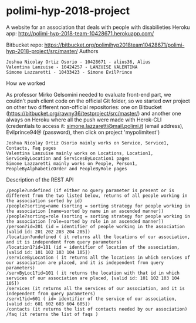 # polimi-hyp-2018-project
A website for an association that deals with people with disabilieties
Heroku app: http://polimi-hyp-2018-team-10428671.herokuapp.com/

Bitbucket repo: https://bitbucket.org/polimihyp2018team10428671/polimi-hyp-2018-project/src/master/
Authors

    Joshua Nicolay Ortiz Osorio - 10428671 - alius36, Alius
    Valentina Lanzuise - 10424257 - LANZUISE VALENTINA
    Simone Lazzaretti - 10433423 - Simone EvilPrince

How we worked

As professor Mirko Gelsomini needed to evaluate front-end part, we couldn't push client code on the official Git folder, so we started owr project on other two different non-official repositories: one on Bitbucket (https://bitbucket.org/rawny36/testproject/src/master/) and another one always on Heroku where all the push were made with Herok-CLI (credentials to access it: simone.lazzaretti@mail.polimi.it (email address), Evilprince94@ (password), then click on project 'mypolimitest')

    Joshua Nicolay Ortiz Osorio mainly works on Service, Service1, Contacts, Faq pages
    Valentina Lanzuise mainly works on Locations, Location1, ServiceByLocation and ServicesByLocation1 pages
    Simone Lazzaretti mainly works on People, Person1, PeopleByAlphabeticOrder and PeopleByRole pages

Description of the REST API

    /people?undefined (if either no query parameter is present or is different from the two listed below, returns of all people working in the association sorted by id)
    /people?sorting=name (sorting = sorting strategy for people working in the association [name=sorted by name in an ascended manner])
    /people?sorting=role (sorting = sorting strategy for people working in the association [role=sorted by role in an ascended manner])
    /person?id=201 (id = identifier of people working in the association [valid id: 201 202 203 204 205])
    /location?undefined ( it returns all the locations of our association, and it is independent from query parameters)
    /location1?id=101 (id = identifier of location of the association, [valid id: 101 102 103 104 105])
    /serviceByLocation ( it returns all the locations in which services of our association are placed, and it is independent from query parameters)
    /servByLoc1?id=101 ( it returns the location with that id in which services of our association are placed, [valid id: 101 102 103 104 105])
    /services (it returns all the services of our association, and it is independent from query parameters)
    /serv1?id=601 ( id= identifier of the service of our association, [valid id: 601 602 603 604 605])
    /contacts (it returns the list of contacts needed by our association)
    /faq (it returns the list of faqs )

